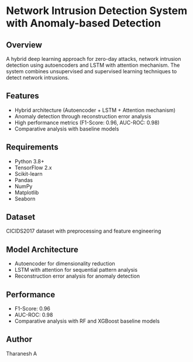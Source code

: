 # Network Intrusion Detection System with Anomaly-based Detection

## Overview
A hybrid deep learning approach for zero-day attacks, network intrusion detection using autoencoders and LSTM with attention mechanism. The system combines unsupervised and supervised learning techniques to detect network intrusions.

## Features
- Hybrid architecture (Autoencoder + LSTM + Attention mechanism)
- Anomaly detection through reconstruction error analysis
- High performance metrics (F1-Score: 0.96, AUC-ROC: 0.98)
- Comparative analysis with baseline models

## Requirements
- Python 3.8+
- TensorFlow 2.x
- Scikit-learn
- Pandas
- NumPy
- Matplotlib
- Seaborn

## Dataset
CICIDS2017 dataset with preprocessing and feature engineering

## Model Architecture
- Autoencoder for dimensionality reduction
- LSTM with attention for sequential pattern analysis
- Reconstruction error analysis for anomaly detection

## Performance
- F1-Score: 0.96
- AUC-ROC: 0.98
- Comparative analysis with RF and XGBoost baseline models

## Author
Tharanesh A
